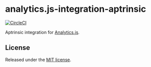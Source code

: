 # analytics.js-integration-aptrinsic
[![CircleCI](https://circleci.com/gh/segment-integrations/analytics.js-integration-aptrinsic.svg?style=svg&circle-token=e4cf681a9ecaca7541ce24b042ef669f234932bd)](https://circleci.com/gh/segment-integrations/analytics.js-integration-aptrinsic)

Aptrinsic integration for [Analytics.js][].

## License

Released under the [MIT license](LICENSE).


[Analytics.js]: https://segment.com/docs/libraries/analytics.js/
[ci-link]: https://circleci.com/gh/segment-integrations/analytics.js-integration-aptrinsic
[ci-badge]: https://circleci.com/gh/segment-integrations/analytics.js-integration-aptrinsic.svg?style=svg
